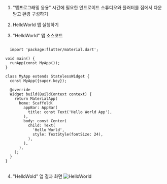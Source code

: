 1. "앱프로그래밍 응용" 시간에 필요한 안드로이드 스튜디오와 플러터를 집에서 다운 받고 환경 구성하기
2. HelloWorld 앱 실행하기

3. "HelloWorld" 앱 소스코드
<pre>
<code>
  import 'package:flutter/material.dart';

void main() {
  runApp(const MyApp());
}

class MyApp extends StatelessWidget {
  const MyApp({super.key});

  @override
  Widget build(BuildContext context) {
    return MaterialApp(
      home: Scaffold(
        appBar: AppBar(
          title: const Text('Hello World App'),
        ),
        body: const Center(
          child: Text(
            'Hello World',
            style: TextStyle(fontSize: 24),
          ),
        ),
      ),
    );
  }
}
</code>
</pre>

4. "HelloWold" 앱 결과 화면
![HelloWorld](https://github.com/user-attachments/assets/789b1232-b7bc-44fb-a892-b6da5e84703b)
